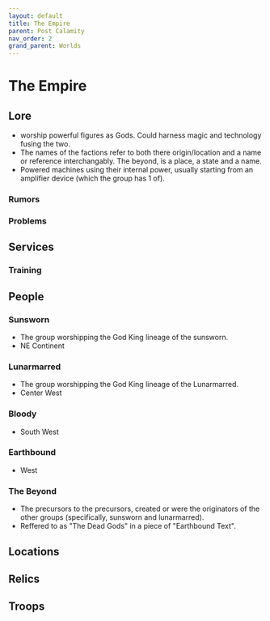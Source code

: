 ```yaml
---
layout: default
title: The Empire
parent: Post Calamity
nav_order: 2
grand_parent: Worlds
---
```

# The Empire

## Lore
* worship powerful figures as Gods. Could harness magic and technology fusing the two. 
* The names of the factions refer to both there origin/location and a name or reference interchangably. The beyond, is a place, a state and a name.
* Powered machines using their internal power, usually starting from an amplifier device (which the group has 1 of).
### Rumors

### Problems

## Services

### Training

## People
### Sunsworn
* The group worshipping the God King lineage of the sunsworn.
* NE Continent


### Lunarmarred
* The group worshipping the God King lineage of the Lunarmarred. 
* Center West

### Bloody
* South West

### Earthbound
* West

### The Beyond
* The precursors to the precursors, created or were the originators of the other groups (specifically, sunsworn and lunarmarred). 
* Reffered to as "The Dead Gods" in a piece of "Earthbound Text".

## Locations

## Relics

## Troops
